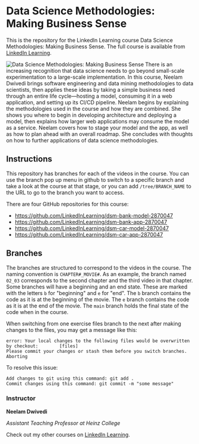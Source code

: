 # Data Science Methodologies: Making Business Sense

This is the repository for the LinkedIn Learning course Data Science Methodologies: Making Business Sense. The full course is available from [LinkedIn Learning][lil-course-url].

![Data Science Methodologies: Making Business Sense][lil-thumbnail-url] 
There is an increasing recognition that data science needs to go beyond small-scale experimentation to a large-scale implementation. In this course, Neelam Dwivedi brings software engineering and data mining methodologies to data scientists, then applies these ideas by taking a simple business need through an entire life cycle—hosting a model, consuming it in a web application, and setting up its CI/CD pipeline. Neelam begins by explaining the methodologies used in the course and how they are combined. She shows you where to begin in developing architecture and deploying a model, then explains how larger web applications may consume the model as a service. Neelam covers how to stage your model and the app, as well as how to plan ahead with an overall roadmap. She concludes with thoughts on how to further applications of data science methodologies.

## Instructions
This repository has branches for each of the videos in the course. You can use the branch pop up menu in github to switch to a specific branch and take a look at the course at that stage, or you can add `/tree/BRANCH_NAME` to the URL to go to the branch you want to access.

There are four GitHub repositories for this course:

- https://github.com/LinkedInLearning/dsm-bank-model-2870047
- https://github.com/LinkedInLearning/dsm-bank-app-2870047
- https://github.com/LinkedInLearning/dsm-car-model-2870047
- https://github.com/LinkedInLearning/dsm-car-app-2870047

## Branches
The branches are structured to correspond to the videos in the course. The naming convention is `CHAPTER#_MOVIE#`. As an example, the branch named `02_03` corresponds to the second chapter and the third video in that chapter. 
Some branches will have a beginning and an end state. These are marked with the letters `b` for "beginning" and `e` for "end". The `b` branch contains the code as it is at the beginning of the movie. The `e` branch contains the code as it is at the end of the movie. The `main` branch holds the final state of the code when in the course.

When switching from one exercise files branch to the next after making changes to the files, you may get a message like this:

    error: Your local changes to the following files would be overwritten by checkout:        [files]
    Please commit your changes or stash them before you switch branches.
    Aborting

To resolve this issue:
	
    Add changes to git using this command: git add .
	Commit changes using this command: git commit -m "some message"


### Instructor

**Neelam Dwivedi**

_Assistant Teaching Professor at Heinz College_

Check out my other courses on [LinkedIn Learning](https://www.linkedin.com/learning/instructors/neelam-dwivedi?u=104).

[lil-course-url]: https://www.linkedin.com/learning/data-science-methodologies-making-business-sense
[lil-thumbnail-url]: https://cdn.lynda.com/course/2870047/2870047-1617217319959-16x9.jpg
